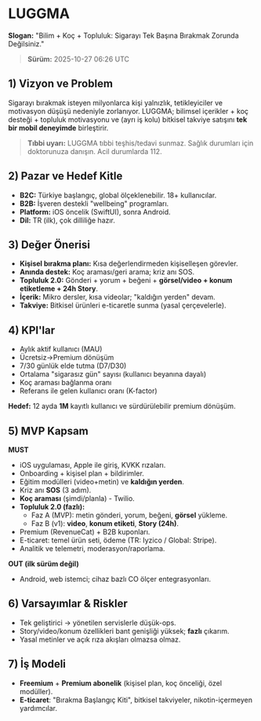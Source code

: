 # LUGGMA
**Slogan:** "Bilim + Koç + Topluluk: Sigarayı Tek Başına Bırakmak Zorunda Değilsiniz."

> **Sürüm:** 2025-10-27 06:26 UTC

## 1) Vizyon ve Problem
Sigarayı bırakmak isteyen milyonlarca kişi yalnızlık, tetikleyiciler ve motivasyon düşüşü nedeniyle zorlanıyor. LUGGMA; bilimsel içerikler + koç desteği + topluluk motivasyonu ve (ayrı iş kolu) bitkisel takviye satışını **tek bir mobil deneyimde** birleştirir.

> **Tıbbi uyarı:** LUGGMA tıbbi teşhis/tedavi sunmaz. Sağlık durumları için doktorunuza danışın. Acil durumlarda 112.

## 2) Pazar ve Hedef Kitle
- **B2C:** Türkiye başlangıç, global ölçeklenebilir. 18+ kullanıcılar.
- **B2B:** İşveren destekli "wellbeing" programları.
- **Platform:** iOS öncelik (SwiftUI), sonra Android.
- **Dil:** TR (ilk), çok dilliliğe hazır.

## 3) Değer Önerisi
- **Kişisel bırakma planı:** Kısa değerlendirmeden kişiselleşen görevler.
- **Anında destek:** Koç araması/geri arama; kriz anı SOS.
- **Topluluk 2.0:** Gönderi + yorum + beğeni + **görsel/video + konum etiketleme + 24h Story**.
- **İçerik:** Mikro dersler, kısa videolar; "kaldığın yerden" devam.
- **Takviye:** Bitkisel ürünleri e-ticaretle sunma (yasal çerçevelerle).

## 4) KPI'lar
- Aylık aktif kullanıcı (MAU)
- Ücretsiz->Premium dönüşüm
- 7/30 günlük elde tutma (D7/D30)
- Ortalama "sigarasız gün" sayısı (kullanıcı beyanına dayalı)
- Koç araması bağlanma oranı
- Referans ile gelen kullanıcı oranı (K-factor)

**Hedef:** 12 ayda **1M** kayıtlı kullanıcı ve sürdürülebilir premium dönüşüm.

## 5) MVP Kapsam
**MUST**
- iOS uygulaması, Apple ile giriş, KVKK rızaları.
- Onboarding + kişisel plan + bildirimler.
- Eğitim modülleri (video+metin) ve **kaldığın yerden**.
- Kriz anı **SOS** (3 adım).
- **Koç araması** (şimdi/planla) - Twilio.
- **Topluluk 2.0 (fazlı):**
  - Faz A (MVP): metin gönderi, yorum, beğeni, **görsel** yükleme.
  - Faz B (v1): **video**, **konum etiketi**, **Story (24h)**.
- Premium (RevenueCat) + B2B kuponları.
- E-ticaret: temel ürün seti, ödeme (TR: Iyzico / Global: Stripe).
- Analitik ve telemetri, moderasyon/raporlama.

**OUT (ilk sürüm değil)**
- Android, web istemci; cihaz bazlı CO ölçer entegrasyonları.

## 6) Varsayımlar & Riskler
- Tek geliştirici -> yönetilen servislerle düşük-ops.
- Story/video/konum özellikleri bant genişliği yüksek; **fazlı** çıkarım.
- Yasal metinler ve açık rıza akışları olmazsa olmaz.

## 7) İş Modeli
- **Freemium** + **Premium abonelik** (kişisel plan, koç önceliği, özel modüller).
- **E-ticaret**: "Bırakma Başlangıç Kiti", bitkisel takviyeler, nikotin-içermeyen yardımcılar.
